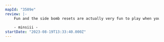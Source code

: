 ```yaml
---
mapId: "3509e"
review: |-
    Fun and the side bomb resets are actually very fun to play when you know not to wrist roll them (knock them).
    
    - minsiii -
startDate: "2023-08-19T13:33:40.000Z"
---
```

